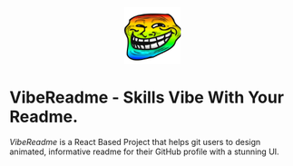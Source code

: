 <p align="center">
<img src="./src/assets/VibeReadmeLogo.png" width="100px">
</p>

# VibeReadme - Skills Vibe With Your Readme.

*VibeReadme* is a React Based Project that helps git users to design animated, informative readme for their GitHub profile with a stunning UI. 